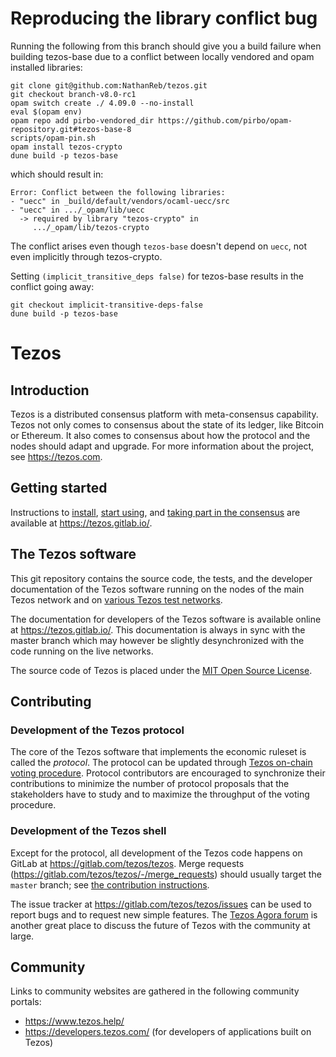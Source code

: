 # Reproducing the library conflict bug

Running the following from this branch should give you a build failure
when building tezos-base due to a conflict between locally vendored and
opam installed libraries:
```
git clone git@github.com:NathanReb/tezos.git
git checkout branch-v8.0-rc1
opam switch create ./ 4.09.0 --no-install
eval $(opam env)
opam repo add pirbo-vendored_dir https://github.com/pirbo/opam-repository.git#tezos-base-8
scripts/opam-pin.sh
opam install tezos-crypto
dune build -p tezos-base
```

which should result in:
```
Error: Conflict between the following libraries:
- "uecc" in _build/default/vendors/ocaml-uecc/src
- "uecc" in .../_opam/lib/uecc
  -> required by library "tezos-crypto" in
     .../_opam/lib/tezos-crypto
```

The conflict arises even though `tezos-base` doesn't depend on `uecc`, not even implicitly through
tezos-crypto.

Setting `(implicit_transitive_deps false)` for tezos-base results in the conflict going away:
```
git checkout implicit-transitive-deps-false
dune build -p tezos-base
```


# Tezos

## Introduction

Tezos is a distributed consensus platform with meta-consensus
capability. Tezos not only comes to consensus about the state of its ledger,
like Bitcoin or Ethereum. It also comes to consensus about how the
protocol and the nodes should adapt and upgrade. For more information about
the project, see https://tezos.com.

## Getting started

Instructions to
[install](https://tezos.gitlab.io/introduction/howtoget.html), [start
using](https://tezos.gitlab.io/introduction/howtouse.html), and
[taking part in the
consensus](https://tezos.gitlab.io/introduction/howtorun.html) are
available at https://tezos.gitlab.io/.

## The Tezos software

This git repository contains the source code, the tests, and the
developer documentation of the Tezos software running on the nodes of
the main Tezos network and on [various Tezos test
networks](https://tezos.gitlab.io/introduction/test_networks.html).

The documentation for developers of the Tezos software is available
online at https://tezos.gitlab.io/. This documentation is always in
sync with the master branch which may however be slightly
desynchronized with the code running on the live networks.

The source code of Tezos is placed under the [MIT Open Source
License](https://opensource.org/licenses/MIT).

## Contributing

### Development of the Tezos protocol

The core of the Tezos software that implements the economic ruleset is
called the *protocol*. The protocol can be updated through [Tezos
on-chain voting
procedure](https://tezos.gitlab.io/whitedoc/voting.html). Protocol
contributors are encouraged to synchronize their contributions to
minimize the number of protocol proposals that the stakeholders have
to study and to maximize the throughput of the voting procedure.

### Development of the Tezos shell

Except for the protocol, all development of the Tezos code happens on
GitLab at https://gitlab.com/tezos/tezos. Merge requests
(https://gitlab.com/tezos/tezos/-/merge_requests) should usually
target the `master` branch; see [the contribution
instructions](https://tezos.gitlab.io/developer/contributing.html).

The issue tracker at https://gitlab.com/tezos/tezos/issues can be used
to report bugs and to request new simple features. The [Tezos Agora
forum](https://forum.tezosagora.org/) is another great place to
discuss the future of Tezos with the community at large.

## Community

Links to community websites are gathered in the following community portals:
- https://www.tezos.help/
- https://developers.tezos.com/ (for developers of applications built on Tezos)
